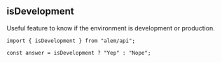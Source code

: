 ## isDevelopment

Useful feature to know if the environment is development or production.

```tsx
import { isDevelopment } from "alem/api";

const answer = isDevelopment ? "Yep" : "Nope";
```
